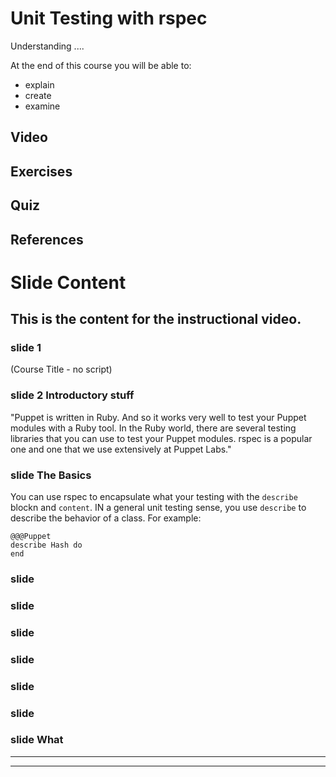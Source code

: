 # Unit Testing with rspec

Understanding ....  

At the end of this course you will be able to:

* explain 
* create 
* examine 

## Video

## Exercises

## Quiz

## References

# Slide Content
## This is the content for the instructional video.

### slide 1
(Course Title - no script) 

### slide 2 Introductory stuff
"Puppet is written in Ruby. And so it works very well to test your Puppet modules with a Ruby tool. In the Ruby world, there are several testing libraries that you can use to test your Puppet modules. rspec is a popular one and one that we use extensively at Puppet Labs."  


### slide The Basics
You can use rspec to encapsulate what your testing with the `describe` blockn and `content`. IN a general unit testing sense, you use `describe` to describe the behavior of a class. For example:

    @@@Puppet
    describe Hash do
    end

### slide 



### slide 


### slide 


### slide 


### slide 


### slide 


### slide What 





------
------

